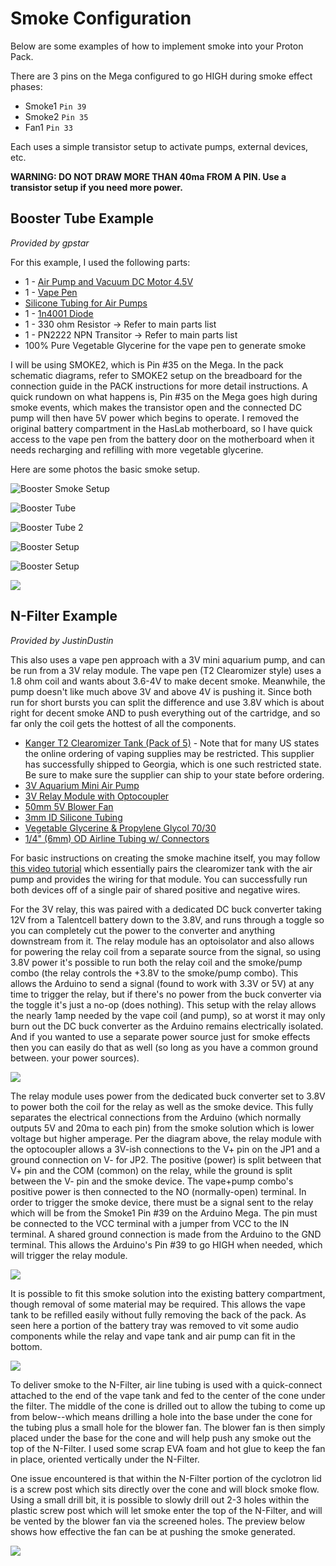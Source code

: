 # Smoke Configuration

Below are some examples of how to implement smoke into your Proton Pack.

There are 3 pins on the Mega configured to go HIGH during smoke effect phases:

- Smoke1 `Pin 39`
- Smoke2 `Pin 35`
- Fan1 `Pin 33`

Each uses a simple transistor setup to activate pumps, external devices, etc.

**WARNING: DO NOT DRAW MORE THAN 40ma FROM A PIN. Use a transistor setup if you need more power.**

## Booster Tube Example

*Provided by gpstar*

For this example, I used the following parts:

- 1 - [Air Pump and Vacuum DC Motor 4.5V](https://www.adafruit.com/product/4699) 
- 1 - [Vape Pen](https://www.joyetech.com/product/eroll-mac/)
- [Silicone Tubing for Air Pumps](https://www.adafruit.com/product/4661)
- 1 - [1n4001 Diode](https://www.adafruit.com/product/755)
- 1 - 330 ohm Resistor -> Refer to main parts list
- 1 - PN2222 NPN Transitor -> Refer to main parts list
- 100% Pure Vegetable Glycerine for the vape pen to generate smoke

I will be using SMOKE2, which is Pin #35 on the Mega. In the pack schematic diagrams, refer to SMOKE2 setup on the breadboard for the connection guide in the PACK instructions for more detail instructions. A quick rundown on what happens is, Pin #35 on the Mega goes high during smoke events, which makes the transistor open and the connected DC pump will then have 5V power which begins to operate. I removed the original battery compartment in the HasLab motherboard, so I have quick access to the vape pen from the battery door on the motherboard when it needs recharging and refilling with more vegetable glycerine.

Here are some photos the basic smoke setup. 

![Booster Smoke Setup](images/SmokeBooster5.jpg)

![Booster Tube](images/SmokeBooster1.jpg)

![Booster Tube 2](images/SmokeBooster2.jpg)

![Booster Setup](images/SmokeBooster3.jpg)

![Booster Setup](images/SmokeBooster4.jpg)

![](images/BoosterSmoke.gif)

## N-Filter Example

*Provided by JustinDustin*

This also uses a vape pen approach with a 3V mini aquarium pump, and can be run from a 3V relay module. The vape pen (T2 Clearomizer style) uses a 1.8 ohm coil and wants about 3.6-4V to make decent smoke. Meanwhile, the pump doesn't like much above 3V and above 4V is pushing it. Since both run for short bursts you can split the difference and use 3.8V which is about right for decent smoke AND to push everything out of the cartridge, and so far only the coil gets the hottest of all the components.

- [Kanger T2 Clearomizer Tank (Pack of 5)](https://www.ecigmafia.com/products/kanger-t2-clearomizer-tank-pack-of-5.html) - Note that for many US states the online ordering of vaping supplies may be restricted. This supplier has successfully shipped to Georgia, which is one such restricted state. Be sure to make sure the supplier can ship to your state before ordering.
- [3V Aquarium Mini Air Pump](https://a.co/d/ghiL09S)
- [3V Relay Module with Optocoupler](https://a.co/d/a3myUJs)
- [50mm 5V Blower Fan](https://a.co/d/iaizRpN)
- [3mm ID Silicone Tubing](https://a.co/d/5PaWppP)
- [Vegetable Glycerine & Propylene Glycol 70/30](https://a.co/d/5PaWppP)
- [1/4" (6mm) OD Airline Tubing w/ Connectors](https://a.co/d/6C7jndS)

For basic instructions on creating the smoke machine itself, you may follow [this video tutorial](https://www.youtube.com/watch?v=uDISX8MMLak) which essentially pairs the clearomizer tank with the air pump and provides the wiring for that module. You can successfully run both devices off of a single pair of shared positive and negative wires.

For the 3V relay, this was paired with a dedicated DC buck converter taking 12V from a Talentcell battery down to the 3.8V, and runs through a toggle so you can completely cut the power to the converter and anything downstream from it. The relay module has an optoisolator and also allows for powering the relay coil from a separate source from the signal, so using  3.8V power it's possible to run both the relay coil and the smoke/pump combo (the relay controls the +3.8V to the smoke/pump combo). This allows the Arduino to send a signal (found to work with 3.3V or 5V) at any time to trigger the relay, but if there's no power from the buck converter via the toggle it's just a no-op (does nothing). This setup with the relay allows the nearly 1amp needed by the vape coil (and pump), so at worst it may only burn out the DC buck converter as the Arduino remains electrically isolated. And if you wanted to use a separate power source just for smoke effects then you can easily do that as well (so long as you have a common ground between. your power sources).

![](images/RelayModule.jpg)

The relay module uses power from the dedicated buck converter set to 3.8V to power both the coil for the relay as well as the smoke device. This fully separates the electrical connections from the Arduino (which normally outputs 5V and 20ma to each pin) from the smoke solution which is lower voltage but higher amperage. Per the diagram above, the relay module with the optocoupler allows a 3V-ish connections to the V+ pin on the JP1 and a ground connection on V- for JP2. The positive (power) is split between that V+ pin and the COM (common) on the relay, while the ground is split between the V- pin and the smoke device. The vape+pump combo's positive power is then connected to the NO (normally-open) terminal. In order to trigger the smoke device, there must be a signal sent to the relay which will be from the Smoke1 Pin #39 on the Arduino Mega. The pin must be connected to the VCC terminal with a jumper from VCC to the IN terminal. A shared ground connection is made from the Arduino to the GND terminal. This allows the Arduino's Pin #39 to go HIGH when needed, which will trigger the relay module.

![](images/NFilterFan.jpg)

It is possible to fit this smoke solution into the existing battery compartment, though removal of some material may be required. This allows the vape tank to be refilled easily without fully removing the back of the pack. As seen here a portion of the battery tray was removed to vit some audio components while the relay and vape tank and air pump can fit in the bottom.

![](images/SmokeCompartment.jpg)

To deliver smoke to the N-Filter, air line tubing is used with a quick-connect attached to the end of the vape tank and fed to the center of the cone under the filter. The middle of the cone is drilled out to allow the tubing to come up from below--which means drilling a hole into the base under the cone for the tubing plus a small hole for the blower fan. The blower fan is then simply placed under the base for the cone and will help push any smoke out the top of the N-Filter. I used some scrap EVA foam and hot glue to keep the fan in place, oriented vertically under the N-Filter.

One issue encountered is that within the N-Filter portion of the cyclotron lid is a screw post which sits directly over the cone and will block smoke flow. Using a small drill bit, it is possible to slowly drill out 2-3 holes within the plastic screw post which will let smoke enter the top of the N-Filter, and will be vented by the blower fan via the screened holes. The preview below shows how effective the fan can be at pushing the smoke generated.

![](images/NFilterSmoke.gif)
